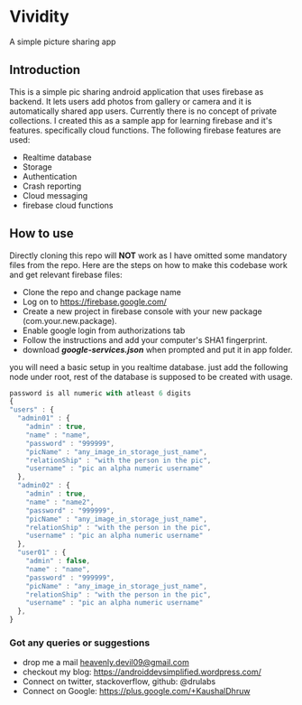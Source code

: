 # Vividity
A simple picture sharing app

## Introduction
This is a simple pic sharing android application that uses firebase as backend. It lets users add photos from gallery or camera and it is automatically shared app users. Currently there is no concept of private collections. I created this as a sample app for learning firebase and it's features. specifically cloud functions. The following firebase features are used:

- Realtime database
- Storage
- Authentication
- Crash reporting
- Cloud messaging
- firebase cloud functions

## How to use
Directly cloning this repo will **NOT** work as I have omitted some mandatory files from the repo. Here are the steps on how to make this codebase work and get relevant firebase files:

- Clone the repo and change package name
- Log on to https://firebase.google.com/
- Create a new project in firebase console with your new package (com.your.new.package).
- Enable google login from authorizations tab
- Follow the instructions and add your computer's SHA1 fingerprint.
- download ***google-services.json*** when prompted and put it in app folder.

you will need a basic setup in you realtime database. just add the following node under root, rest of the database is supposed to be created with usage.

```javascript
password is all numeric with atleast 6 digits
{
"users" : {
  "admin01" : {
    "admin" : true,
    "name" : "name",
    "password" : "999999",
    "picName" : "any_image_in_storage_just_name",
    "relationShip" : "with the person in the pic",
    "username" : "pic an alpha numeric username"
  },
  "admin02" : {
    "admin" : true,
    "name" : "name2",
    "password" : "999999",
    "picName" : "any_image_in_storage_just_name",
    "relationShip" : "with the person in the pic",
    "username" : "pic an alpha numeric username"
  },
  "user01" : {
    "admin" : false,
    "name" : "name",
    "password" : "999999",
    "picName" : "any_image_in_storage_just_name",
    "relationShip" : "with the person in the pic",
    "username" : "pic an alpha numeric username"
  },
}
```

### Got any queries or suggestions
- drop me a mail heavenly.devil09@gmail.com
- checkout my blog: https://androiddevsimplified.wordpress.com/
- Connect on twitter, stackoverflow, github: @drulabs
- Connect on Google: https://plus.google.com/+KaushalDhruw
